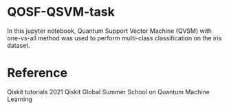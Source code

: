 # QOSF-QSVM-task
In this jupyter notebook, Quantum Support Vector Machine (QVSM) with one-vs-all method was used to perform multi-class classification on the iris dataset. 

# Reference
Qiskit tutorials
2021 Qiskit Global Summer School on Quantum Machine Learning